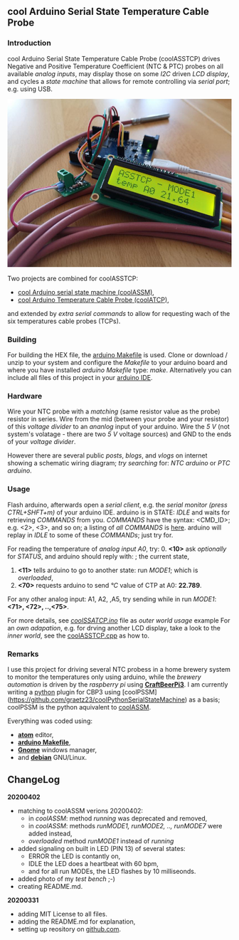 ## cool Arduino Serial State Temperature Cable Probe

### Introduction
cool Arduino Serial State Temperature Cable Probe (coolASSTCP) drives Negative and Positive Temperature Coefficient (NTC & PTC) probes on all available _analog inputs_, may display those on some _I2C_ driven _LCD display_, and cycles a _state machine_ that allows for remote controlling via _serial port_; e.g. using USB.

![photo of my coolASSTCP test bench](./coolASSTCP.jpg)

Two projects are combined for coolASSTCP:
  - [cool Arduino serial state machine (coolASSM)](https://github.com/graetz23/coolArduinoSerialStateMachine),
  - [cool Arduino Temperature Cable Probe (coolATCP)](https://github.com/graetz23/coolArduinoTemperatureCableProbe),

and extended by _extra serial commands_ to allow for requesting wach of the six temperatures cable probes (TCPs).

### Building
For building the HEX file, the [arduino Makefile](https://github.com/sudar/Arduino-Makefile) is used. Clone or download / unzip to your system and configure the _Makefile_ to your arduino board and where you have installed _arduino Makefile_ type: _make_. Alternatively you can include all files of this project in your [arduino IDE](https://www.arduino.cc/en/main/software).

### Hardware
Wire your NTC probe with a _matching_ (same resistor value as the probe) resistor in series. Wire from the mid (between your probe and your resistor) of this _voltage divider_ to an _ananlog_ input of your arduino. Wire the _5 V_ (not system's volatage - there are two _5 V_ voltage sources) and GND to the ends of your _voltage divider_.

However there are several public _posts_, _blogs_, and _vlogs_ on internet showing a schematic wiring diagram; _try searching_ for: _NTC arduino_ or _PTC arduino_.

### Usage
Flash arduino, afterwards open a _serial client_, e.g. the _serial monitor (press CTRL+SHFT+m)_ of your arduino IDE. arduino is in STATE: _IDLE_ and waits for retrieving _COMMANDS_ from you. _COMMANDS_ have the syntax: <CMD_ID>; e.g. <2>, <3>, and so on; a listing of _all COMMANDS_ is [here](https://github.com/graetz23/coolArduinoSerialStateMachine#usage). arduino will replay in _IDLE_ to some of these _COMMANDs_; just try for.

For reading the temperature of _analog input A0_, try:
  0. **<10>** ask _optionally_ for _STATUS_, and arduino should reply with: **<IDLE/>**; the current state,
  1. **<11>** tells arduino to go to another state: run _MODE1_; which is _overloaded_,
  2. **<70>** requests arduino to send _°C_ value of CTP at A0: **<A0>22.789</A0>**.

For any other analog input: A1, A2, ,A5, try sending while in run _MODE1_: **<71>, <72>, ..,<75>**.

For more details, see [_coolSSATCP.ino_](https://github.com/graetz23/coolArduinoSerialStateTCP/blob/master/coolASSTCP.ino) file as _outer world usage_ example For an _own adapation_, e.g. for drving another LCD display, take a look to the _inner world_, see the [coolASSTCP.cpp](https://github.com/graetz23/coolArduinoSerialStateTCP/blob/master/coolASSTCP.cpp) as how to.

### Remarks
I use this project for driving several NTC probess in a home brewery system to monitor the temperatures only using arduino, while the _brewery automation_ is driven by the _raspberry pi_ using  [**CraftBeerPi3**](https://github.com/Manuel83/craftbeerpi3 (CBP3)). I am currently writing a [python](https://www.python.org/) plugin for CBP3 using [coolPSSM] (https://github.com/graetz23/coolPythonSerialStateMachine) as a basis; coolPSSM is the python aquivalent to [coolASSM](https://github.com/graetz23/coolArduinoSerialStateMachine).

Everything was coded using:

  - [**atom**](https://atom.io/) editor,
  - [**arduino Makefile**](https://github.com/sudar/Arduino-Makefile),
  - [**Gnome**](https://www.gnome.org/) windows manager,
  - and [**debian**](https://www.debian.org/) GNU/Linux.

## ChangeLog

**20200402**
  - matching to coolASSM verions 20200402:
    - in _coolASSM_: method _running_ was deprecated and removed,
    - in _coolASSM_: methods _runMODE1, runMODE2, .., runMODE7_ were added instead,
    - _overloaded_ method _runMODE1_ instead of _running_
  - added signaling on built in LED (PIN 13) of several states:
    - ERROR the LED is contantly on,
    - IDLE the LED does a heartbeat with 60 bpm,
    - and for all run MODEs, the LED flashes by 10 milliseonds.
  - added photo of my _test bench_ ;-)
  - creating README.md.

**20200331**
  - adding MIT License to all files.
  - adding the README.md for explanation,
  - setting up reository on [github.com](https://github.com/graetz23/coolArduinoSerialStateTCP).
